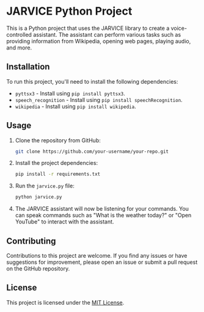 
# JARVICE Python Project

This is a Python project that uses the JARVICE library to create a voice-controlled assistant. The assistant can perform various tasks such as providing information from Wikipedia, opening web pages, playing audio, and more.

## Installation

To run this project, you'll need to install the following dependencies:

- `pyttsx3` - Install using `pip install pyttsx3`.
- `speech_recognition` - Install using `pip install speechRecognition`.
- `wikipedia` - Install using `pip install wikipedia`.

## Usage

1. Clone the repository from GitHub:

   ```bash
   git clone https://github.com/your-username/your-repo.git
   ```

2. Install the project dependencies:

   ```bash
   pip install -r requirements.txt
   ```

3. Run the `jarvice.py` file:

   ```bash
   python jarvice.py
   ```

4. The JARVICE assistant will now be listening for your commands. You can speak commands such as "What is the weather today?" or "Open YouTube" to interact with the assistant.

## Contributing

Contributions to this project are welcome. If you find any issues or have suggestions for improvement, please open an issue or submit a pull request on the GitHub repository.

## License

This project is licensed under the [MIT License](LICENSE).

